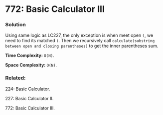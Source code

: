 # 772: Basic Calculator III

### Solution
Using same logic as LC227, the only exception is when meet open `(`, we need to find its matched `)`. Then we recursively call `calculate(substring between open and closing parentheses)` to get the inner parentheses sum. 

**Time Complexity:** `O(N)`.

**Space Complexity:** `O(N)`.

### Related: 
224: Basic Calculator.

227: Basic Calculator II.

772: Basic Calculator III.